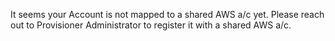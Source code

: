 It seems your Account is not mapped to a shared AWS a/c yet. Please reach out to Provisioner Administrator to register it with a shared AWS a/c.
